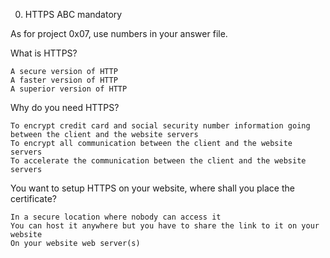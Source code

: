  0. HTTPS ABC mandatory

As for project 0x07, use numbers in your answer file.

What is HTTPS?

    A secure version of HTTP
    A faster version of HTTP
    A superior version of HTTP

Why do you need HTTPS?

    To encrypt credit card and social security number information going between the client and the website servers
    To encrypt all communication between the client and the website servers
    To accelerate the communication between the client and the website servers

You want to setup HTTPS on your website, where shall you place the certificate?

    In a secure location where nobody can access it
    You can host it anywhere but you have to share the link to it on your website
    On your website web server(s)

